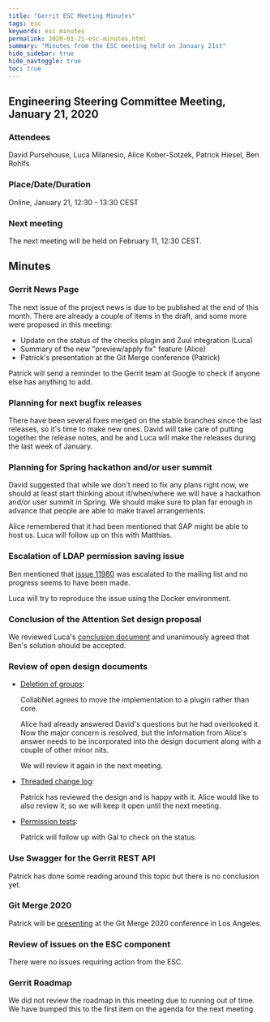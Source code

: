```yaml
---
title: "Gerrit ESC Meeting Minutes"
tags: esc
keywords: esc minutes
permalink: 2020-01-21-esc-minutes.html
summary: "Minutes from the ESC meeting held on January 21st"
hide_sidebar: true
hide_navtoggle: true
toc: true
---
```


## Engineering Steering Committee Meeting, January 21, 2020

### Attendees

David Pursehouse, Luca Milanesio, Alice Kober-Sotzek, Patrick Hiesel, Ben Rohlfs

### Place/Date/Duration

Online, January 21, 12:30 - 13:30 CEST

### Next meeting

The next meeting will be held on February 11, 12:30 CEST.

## Minutes

### Gerrit News Page

The next issue of the project news is due to be published at the end
of this month. There are already a couple of items in the draft, and
some more were proposed in this meeting:

- Update on the status of the checks plugin and Zuul integration (Luca)
- Summary of the new "preview/apply fix" feature (Alice)
- Patrick's presentation at the Git Merge conference (Patrick)

Patrick will send a reminder to the Gerrit team at Google to check if
anyone else has anything to add.

### Planning for next bugfix releases

There have been several fixes merged on the stable branches since the
last releases, so it's time to make new ones. David will take care of
putting together the release notes, and he and Luca will make the releases
during the last week of January.

### Planning for Spring hackathon and/or user summit

David suggested that while we don't need to fix any plans right now, we should
at least start thinking about if/when/where we will have a hackathon and/or
user summit in Spring. We should make sure to plan far enough in advance that
people are able to make travel arrangements.

Alice remembered that it had been mentioned that SAP might be able to host
us. Luca will follow up on this with Matthias.

### Escalation of LDAP permission saving issue

Ben mentioned that [issue 11980](https://bugs.chromium.org/p/gerrit/issues/detail?id=11980)
was escalated to the mailing list and no progress seems to have been made.

Luca will try to reproduce the issue using the Docker environment.

### Conclusion of the Attention Set design proposal

We reviewed Luca's [conclusion document](https://gerrit-review.googlesource.com/c/homepage/+/249547)
and unanimously agreed that Ben's solution should be accepted.

### Review of open design documents

* [Deletion of groups](https://gerrit-review.googlesource.com/c/homepage/+/246928):

  CollabNet agrees to move the implementation to a plugin rather than core.

  Alice had already answered David's questions but he had overlooked it. Now the
  major concern is resolved, but the information from Alice's answer needs to be
  incorporated into the design document along with a couple of other minor nits.

  We will review it again in the next meeting.

* [Threaded change log](https://gerrit-review.googlesource.com/c/homepage/+/245316):

  Patrick has reviewed the design and is happy with it. Alice would like to
  also review it, so we will keep it open until the next meeting.

* [Permission tests](https://gerrit-review.googlesource.com/c/homepage/+/235929):

  Patrick will follow up with Gal to check on the status.

### Use Swagger for the Gerrit REST API

Patrick has done some reading around this topic but there is no conclusion
yet.

### Git Merge 2020

Patrick will be [presenting](https://git-merge.com/#notedb-58-an-adventure-where-git-is-your-database)
at the Git Merge 2020 conference in Los Angeles.

### Review of issues on the ESC component

There were no issues requiring action from the ESC.

### Gerrit Roadmap

We did not review the roadmap in this meeting due to running out of time.
We have bumped this to the first item on the agenda for the next meeting.
